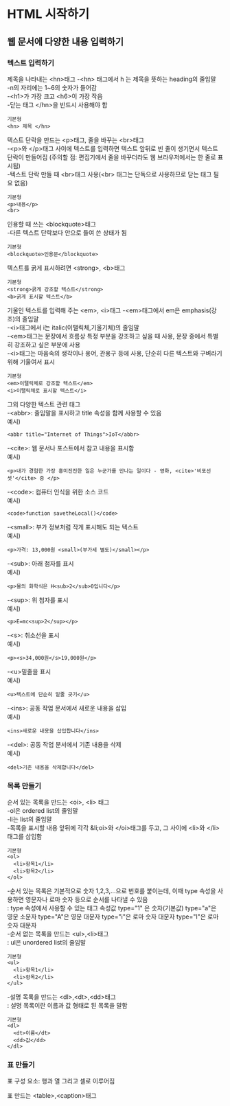 # HTML 시작하기
## 웹 문서에 다양한 내용 입력하기
### 텍스트 입력하기
제목을 나타내는 &lt;hn&gt;태그
-&lt;hn&gt; 태그에서 h 는 제목을 뜻하는 heading의 줄임말   
-n의 자리에는 1~6의 숫자가 들어감   
-&lt;h1&gt;가 가장 크고 &lt;h6&gt;이 가장 작음  
-닫는 태그 &lt;/hn&gt;을 반드시 사용해야 함   
```
기본형
<hn> 제목 </hn>
```

텍스트 단락을 만드는 &lt;p&gt;태그, 줄을 바꾸는 &lt;br&gt;태그   
-&lt;p&gt;와 &lt;/p&gt;태그 사이에 텍스트를 입력하면 텍스트 앞뒤로 빈 줄이 생기면서 텍스트 단락이 만들어짐 (주의할 점: 편집기에서 줄을 바꾸더라도 웹 브라우저에서는 한 줄로 표시됨)  
-텍스트 단락 만들 때 &lt;br&gt;태그 사용(&lt;br&gt; 태그는 단독으로 사용하므로 닫는 태그 필요 없음)   
```
기본형
<p>내용</p>
<br>
```

인용할 때 쓰는 &lt;blockquote&gt;태그   
-다른 텍스트 단락보다 안으로 들여 쓴 상태가 됨
```
기본형
<blockquote>인용문</blockquote>
```

텍스트를 굵게 표시하려면 &lt;strong&gt;, &lt;b&gt;태그
```
기본형
<strong>굵게 강조할 텍스트</strong>
<b>굵게 표시할 텍스트</b>
```

기울인 텍스트를 입력해 주는 &lt;em&gt;, &lt;i&gt;태그
-&lt;em&gt;태그에서 em은 emphasis(강조)의 줄임말   
-&lt;i&gt;태그에서 i는 italic(이탤릭체,기울기체)의 줄임말    
-&lt;em&gt;태그는 문장에서 흐름상 특정 부분을 강조하고 싶을 때 사용, 문장 중에서 특별히 강조하고 싶은 부분에 사용   
-&lt;i&gt;태그는 마음속의 생각이나 용어, 관용구 등에 사용, 단순히 다른 텍스트와 구벼라기 위해 기울여서 표시   
```
기본형
<em>이탤릭체로 강조할 텍스트</em>   
<i>이탤릭체로 표시할 텍스트</i>   
``` 
   
그외 다양한 텍스트 관련 태그   
-&lt;abbr&gt;: 줄임말을 표시하고 title 속성을 함께 사용할 수 있음   
예시)   
```
<abbr title="Internet of Things">IoT</abbr>
```
-&lt;cite&gt;: 웹 문서나 포스트에서 참고 내용을 표시함    
예시)   
```
<p>내가 경험한 가장 흥미진진한 일은 누군가를 만나는 일이다 - 영화, <cite>'비포선셋'</cite> 중 </p>
```
-&lt;code&gt;: 컴퓨터 인식을 위한 소스 코드   
예시)   
```
<code>function savetheLocal()</code>
```
-&lt;small&gt;: 부가 정보처럼 작게 표시해도 되는 텍스트    
예시)   
```
<p>가격: 13,000원 <small>(부가세 별도)</small></p>
```
-&lt;sub&gt;: 아래 첨자를 표시   
예시)   
```
<p>물의 화학식은 H<sub>2</sub>0입니다</p>
```
-&lt;sup&gt;: 위 첨자를 표시   
예시)   
```
<p>E=mc<sup>2</sup></p>
```
-&lt;s&gt;: 취소선을 표시   
예시)   
```
<p><s>34,000원</s>19,000원</p>
```
-&lt;u&gt;밑줄을 표시   
예시)   
```
<u>텍스트에 단순히 밑줄 긋기</u>
```
-&lt;ins&gt;: 공동 작업 문서에서 새로운 내용을 삽입   
예시)   
```
<ins>새로운 내용을 삽입합니다</ins>
```
-&lt;del&gt;: 공동 작업 분서에서 기존 내용을 삭제   
예시)
```
<del>기존 내용을 삭제합니다</del>
```
   
     
      
      
### 목록 만들기   
순서 있는 목록을 만드는 &lt;oi&gt;, &lt;li&gt; 태그     
-ol은 ordered list의 줄임말   
-li는 list의 줄임말   
-목록을 표시할 내용 앞뒤에 각각 &li;oi&gt;와 &lt;/oi&gt;태그를 두고, 그 사이에 &lt;li&gt;와 &lt;/li&gt;태그를 삽입함
```
기본형
<ol>
  <li>항목1</li>
  <li>항목2</li>
</ol>
```
-순서 있는 목록은 기본적으로 숫자 1,2,3,...으로 번호를 붙이는데, 이때 type 속성을 사용하면 영문자나 로마 숫자 등으로 순서를 나타낼 수 있음   
: type 속성에서 사용할 수 있는 태그 속성값 type="1" 은 숫자(기본값) type="a"은 영문 소문자 type="A"은 영문 대문자 type="i"은 로마 숫자 대문자 type="I"은 로마 숫자 대문자   
-순서 없는 목록을 만드는 &lt;ul&gt;,&lt;li&gt;태그   
: ul은 unordered list의 줄임말     
```
기본형
<ul>
  <li>항목1</li>
  <li>항목2</li>
</ul>
```
-설명 목록을 만드는 &lt;dl&gt;,&lt;dt&gt;,&lt;dd&gt;태그   
: 설명 목록이란 이름과 값 형태로 된 목록을 말함   
```
기본형
<dl>
  <dt>이름</dt>
  <dd>값</dd>
</dl>
```
   
### 표 만들기   
표 구성 요소: 행과 열 그리고 셀로 이루어짐   
   
표 만드는 &lt;table&gt;,&lt;caption&gt;태그   
